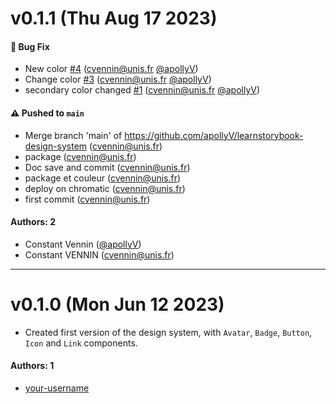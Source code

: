 # v0.1.1 (Thu Aug 17 2023)

#### 🐛 Bug Fix

- New color [#4](https://github.com/apollyV/learnstorybook-design-system/pull/4) (cvennin@unis.fr [@apollyV](https://github.com/apollyV))
- Change color [#3](https://github.com/apollyV/learnstorybook-design-system/pull/3) (cvennin@unis.fr [@apollyV](https://github.com/apollyV))
- secondary color changed [#1](https://github.com/apollyV/learnstorybook-design-system/pull/1) (cvennin@unis.fr [@apollyV](https://github.com/apollyV))

#### ⚠️ Pushed to `main`

- Merge branch 'main' of https://github.com/apollyV/learnstorybook-design-system (cvennin@unis.fr)
- package (cvennin@unis.fr)
- Doc save and commit (cvennin@unis.fr)
- package et couleur (cvennin@unis.fr)
- deploy on chromatic (cvennin@unis.fr)
- first commit (cvennin@unis.fr)

#### Authors: 2

- Constant Vennin ([@apollyV](https://github.com/apollyV))
- Constant VENNIN (cvennin@unis.fr)

---


# v0.1.0 (Mon Jun 12 2023)

- Created first version of the design system, with `Avatar`, `Badge`, `Button`, `Icon` and `Link` components.

#### Authors: 1

- [your-username](https://github.com/your-username)